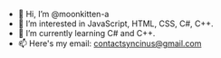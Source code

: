 - 👋 Hi, I’m @moonkitten-a
- 👀 I’m interested in JavaScript, HTML, CSS, C#, C++.
- 🌱 I’m currently learning C# and C++.
- 📫 Here's my email: contactsyncinus@gmail.com
